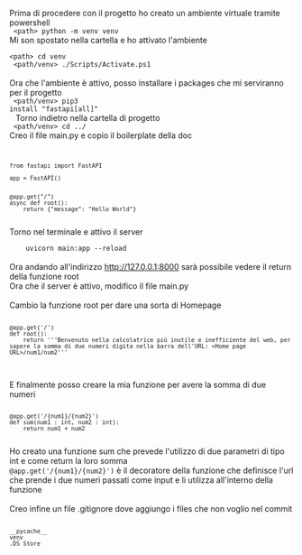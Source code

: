 Prima di procedere con il progetto ho creato un ambiente virtuale tramite powershell
<br>
<code> 
    \<path> python -m venv venv
</code>
<br>
Mi son spostato nella cartella e ho attivato l'ambiente 
<br>
<code>
    \<path> cd venv<br>
    \<path/venv> ./Scripts/Activate.ps1
</code>
<br>
Ora che l'ambiente è attivo, posso installare i packages che mi serviranno per il progetto <br>
<code>
    \<path/venv> pip3 install "fastapi[all]"<br>
</code>
Torno indietro nella cartella di progetto
<br>
<code>
    \<path/venv> cd ../ 
</code>
<br>
Creo il file main.py
e copio il boilerplate della doc
<code>
    
    from fastapi import FastAPI

    app = FastAPI()


    @app.get("/")
    async def root():
        return {"message": "Hello World"}

</code>
Torno nel terminale e attivo il server
<br>
<code>
    uvicorn main:app --reload
</code>
<br>
Ora andando all'indirizzo <a href="http://127.0.0.1:8000"> http://127.0.0.1:8000</a> sarà possibile vedere il return della funzione root 
<br>
Ora che il server è attivo, modifico il file main.py
<br>
<br>
Cambio la funzione root per dare una sorta di Homepage
<code>

    @app.get('/')
    def root():
        return '''Benvenuto nella calcolatrice più inutile e inefficiente del web, per sapere la somma di due numeri digita nella barra dell'URL: <Home page URL>/num1/num2'''


</code>
<br>
E finalmente posso creare la mia funzione per avere la somma di due numeri
<code>

    @app.get('/{num1}/{num2}')
    def sum(num1 : int, num2 : int):
        return num1 + num2

</code>
Ho creato una funzione sum che prevede l'utilizzo di due parametri di tipo int e come return la loro somma <br>
<code>@app.get('/{num1}/{num2}')</code> è il decoratore della funzione che definisce l'url che prende i due numeri passati come input e li utilizza all'interno della funzione
<br>
<br>
Creo infine un file .gitignore dove aggiungo i files che non voglio nel commit
<code>
    
    __pycache__
    venv
    .DS_Store
    
</code>

